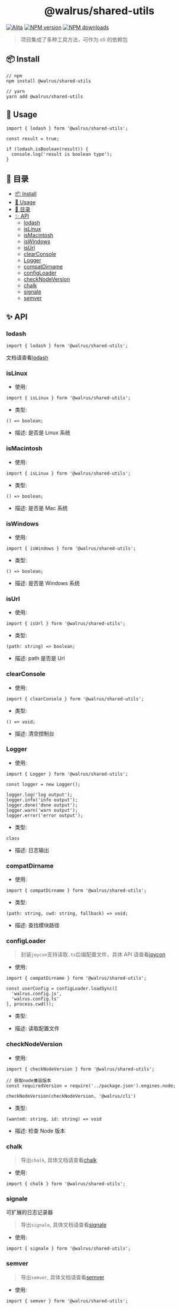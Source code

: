 <h1 align="center">@walrus/shared-utils</h1>

[![Alita](https://img.shields.io/badge/alitajs-walrus-blue.svg)](https://github.com/walrus-plus/walrus)
[![NPM version](https://img.shields.io/npm/v/@walrus/shared-utils.svg?style=flat)](https://npmjs.org/package/@walrus/shared-utils)
[![NPM downloads](http://img.shields.io/npm/dm/@walrus/shared-utils.svg?style=flat)](https://npmjs.org/package/@walrus/shared-utils)

> 项目集成了多种工具方法，可作为 cli 的依赖包

## 📦 Install

```
// npm
npm install @walrus/shared-utils

// yarn
yarn add @walrus/shared-utils
```

## 🔨 Usage

```
import { lodash } form '@walrus/shared-utils';

const result = true;

if (lodash.isBoolean(result)) {
  console.log('result is boolean type');
}
```

## 🎉 目录

- [📦 Install](#%f0%9f%93%a6-install)
- [🔨 Usage](#%f0%9f%94%a8-usage)
- [🎉 目录](#%f0%9f%8e%89-%e7%9b%ae%e5%bd%95)
- [✨ API](#%e2%9c%a8-api)
  - [lodash](#lodash)
  - [isLinux](#islinux)
  - [isMacintosh](#ismacintosh)
  - [isWindows](#iswindows)
  - [isUrl](#isurl)
  - [clearConsole](#clearconsole)
  - [Logger](#logger)
  - [compatDirname](#compatdirname)
  - [configLoader](#configloader)
  - [checkNodeVersion](#checknodeversion)
  - [chalk](#chalk)
  - [signale](#signale)
  - [semver](#semver)

## ✨ API

### lodash

```
import { lodash } form '@walrus/shared-utils';
```

文档请查看[lodash](https://lodash.com/)

### isLinux

- 使用:

```
import { isLinux } form '@walrus/shared-utils';
```

- 类型:

```
() => boolean;
```

- 描述: 是否是 Linux 系统

### isMacintosh

- 使用:

```
import { isLinux } form '@walrus/shared-utils';
```

- 类型:

```
() => boolean;
```

- 描述: 是否是 Mac 系统

### isWindows

- 使用:

```
import { isWindows } form '@walrus/shared-utils';
```

- 类型:

```
() => boolean;
```

- 描述: 是否是 Windows 系统

### isUrl

- 使用:

```
import { isUrl } form '@walrus/shared-utils';
```

- 类型:

```
(path: string) => boolean;
```

- 描述: path 是否是 Url

### clearConsole

- 使用:

```
import { clearConsole } form '@walrus/shared-utils';
```

- 类型:

```
() => void;
```

- 描述: 清空控制台

### Logger

- 使用:

```
import { Logger } form '@walrus/shared-utils';

const logger = new Logger();

logger.log('log output');
logger.info('info output');
logger.done('done output');
logger.warn('warn output');
logger.error('error output');
```

- 类型:

```
class
```

- 描述: 日志输出

### compatDirname

- 使用:

```
import { compatDirname } form '@walrus/shared-utils';
```

- 类型:

```
(path: string, cwd: string, fallback) => void;
```

- 描述: 查找模块路径

### configLoader

> 封装`joycon`支持读取`.ts`后缀配置文件，具体 API 请查看[joycon](https://github.com/egoist/joycon)

- 使用:

```
import { compatDirname } form '@walrus/shared-utils';

const userConfig = configLoader.loadSync([
  'walrus.config.js',
  'walrus.config.ts'
], process.cwd());
```

- 类型:

- 描述: 读取配置文件

### checkNodeVersion

- 使用:

```
import { checkNodeVersion } form '@walrus/shared-utils';

// 获取node兼容版本
const requiredVersion = require('../package.json').engines.node;

checkNodeVersion(checkNodeVersion, '@walrus/cli')
```

- 类型:

```
(wanted: string, id: string) => void
```

- 描述: 检查 Node 版本

### chalk

> 导出`chalk`, 具体文档请查看[chalk](https://github.com/chalk/chalk)

- 使用:

```
import { chalk } form '@walrus/shared-utils';
```

### signale

可扩展的日志记录器

> 导出`signale`, 具体文档请查看[signale](https://github.com/klaussinani/signale/blob/master/docs/readme.zh_CN.md)

- 使用:

```
import { signale } form '@walrus/shared-utils';
```

### semver

> 导出`semver`, 具体文档请查看[semver](https://github.com/semver/semver)

- 使用:

```
import { semver } form '@walrus/shared-utils';
```
